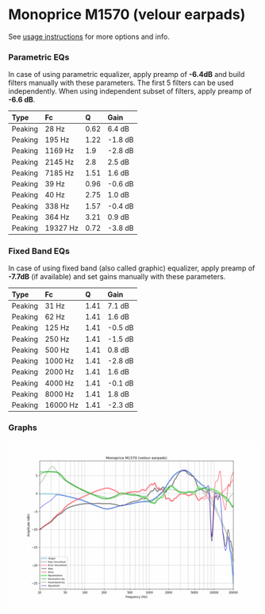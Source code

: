 # Monoprice M1570 (velour earpads)
See [usage instructions](https://github.com/jaakkopasanen/AutoEq#usage) for more options and info.

### Parametric EQs
In case of using parametric equalizer, apply preamp of **-6.4dB** and build filters manually
with these parameters. The first 5 filters can be used independently.
When using independent subset of filters, apply preamp of **-6.6 dB**.

| Type    | Fc       |    Q | Gain    |
|:--------|:---------|:-----|:--------|
| Peaking | 28 Hz    | 0.62 | 6.4 dB  |
| Peaking | 195 Hz   | 1.22 | -1.8 dB |
| Peaking | 1169 Hz  | 1.9  | -2.8 dB |
| Peaking | 2145 Hz  | 2.8  | 2.5 dB  |
| Peaking | 7185 Hz  | 1.51 | 1.6 dB  |
| Peaking | 39 Hz    | 0.96 | -0.6 dB |
| Peaking | 40 Hz    | 2.75 | 1.0 dB  |
| Peaking | 338 Hz   | 1.57 | -0.4 dB |
| Peaking | 364 Hz   | 3.21 | 0.9 dB  |
| Peaking | 19327 Hz | 0.72 | -3.8 dB |

### Fixed Band EQs
In case of using fixed band (also called graphic) equalizer, apply preamp of **-7.7dB**
(if available) and set gains manually with these parameters.

| Type    | Fc       |    Q | Gain    |
|:--------|:---------|:-----|:--------|
| Peaking | 31 Hz    | 1.41 | 7.1 dB  |
| Peaking | 62 Hz    | 1.41 | 1.6 dB  |
| Peaking | 125 Hz   | 1.41 | -0.5 dB |
| Peaking | 250 Hz   | 1.41 | -1.5 dB |
| Peaking | 500 Hz   | 1.41 | 0.8 dB  |
| Peaking | 1000 Hz  | 1.41 | -2.8 dB |
| Peaking | 2000 Hz  | 1.41 | 1.6 dB  |
| Peaking | 4000 Hz  | 1.41 | -0.1 dB |
| Peaking | 8000 Hz  | 1.41 | 1.8 dB  |
| Peaking | 16000 Hz | 1.41 | -2.3 dB |

### Graphs
![](./Monoprice%20M1570%20(velour%20earpads).png)